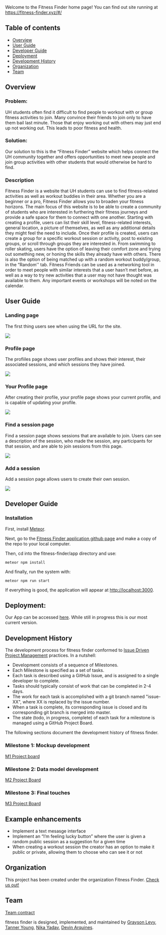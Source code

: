 Welcome to the Fitness Finder home page! You can find out site running at https://fitness-finder.xyz/#/


## Table of contents

* [Overview](#overview)
* [User Guide](#user-guide)
* [Developer Guide](#developer-guide)
* [Deployment](#deployment)
* [Development History](#development-history)
* [Organization](#organization)
* [Team](#team)
## Overview


### Problem: 

UH students often find it difficult to find people to workout with or group fitness activities to join. Many convince their friends to join only to have them bail last minute. Those that enjoy working out with others may just end up not working out. This leads to poor fitness and health.

### Solution:

Our solution to this is the “Fitness Finder” website which helps connect the UH community together and offers opportunities to meet new people and join group activities with other students that would otherwise be hard to find.

### Description

Fitness Finder is a website that UH students can use to find fitness-related activities as well as workout buddies in their area. Whether you are a beginner or a pro, Fitness Finder allows you to broaden your fitness horizons. The main focus of this website is to be able to create a community of students who are interested in furthering their fitness journeys and provide a safe space for them to connect with one another. Starting with creating a profile, users can list their skill level, fitness-related interests, general location,  a picture of themselves, as well as any additional details they might feel the need to include. Once their profile is created, users can create a group for a specific workout session or activity, post to existing groups, or scroll through groups they are interested in. From swimming to roller skating, users have the option of leaving their comfort zone and trying out something new, or honing the skills they already have with others. There is also the option of being matched up with a random workout buddy/group, in the “Random'' tab. Fitness Friends can be used as a networking tool in order to meet people with similar interests that a user hasn’t met before, as well as a way to try new activities that a user may not have thought was available to them. Any important events or workshops will be noted on the calendar.


## User Guide

### Landing page

The first thing users see when using the URL for the site.

![](images/landingpage3.png)

### Profile page

The profiiles page shows user profiles and shows their interest, their associated sessions, and which sessions they have joined.

![](images/ProfilePage2.png)

### Your Profile page

After creating their profile, your profile page shows your current profile, and is capable of updating your profile.

![](images/profileupdatepage3.png)

### Find a session page

Find a session page shows sessions that are available to join. Users can see a description of the session, who made the session, any participants for that session, and are able to join sessions from this page.

![](images/SessionPage2.png)

### Add a session

Add a session page allows users to create their own session.

![](images/AddSessionPage3.png)



## Developer Guide

### Installation
First, install [Meteor](https://www.meteor.com/install).

Next, go to the [Fitness Finder application github page](https://github.com/fitness-finder/fitness-finder) and make a copy of the repo to your local computer.

Then, cd into the fitness-finder/app directory and use:

```
meteor npm install
```

And finally, run the system with:

```
meteor npm run start
```

If everything is good, the application will appear at [http://localhost:3000](http://localhost:3000).



## Deployment:

Our App can be accessed [here](https://fitness-finder.xyz/#/). While still in progress this is our most current version.

## Development History

The development process for fitness finder conformed to [Issue Driven Project Management](http://courses.ics.hawaii.edu/ics314f19/modules/project-management/) practices. In a nutshell:

* Development consists of a sequence of Milestones.
* Each Milestone is specified as a set of tasks.
* Each task is described using a GitHub Issue, and is assigned to a single developer to complete.
* Tasks should typically consist of work that can be completed in 2-4 days.
* The work for each task is accomplished with a git branch named "issue-XX", where XX is replaced by the issue number.
* When a task is complete, its corresponding issue is closed and its corresponding git branch is merged into master.
* The state (todo, in progress, complete) of each task for a milestone is managed using a GitHub Project Board.

The following sections document the development history of fitness finder.

### Milestone 1: Mockup development
[M1 Project board](https://github.com/fitness-finder/fitness-finder/projects/1)
### Milestone 2: Data model development
[M2 Project Board](https://github.com/fitness-finder/fitness-finder/projects/2)
### Milestone 3: Final touches
[M3 Project Board](https://github.com/fitness-finder/fitness-finder/projects/3)

## Example enhancements

* Implement a text mesasge interface
* Implement an “I’m feeling lucky button” where the user is given a random public session as a suggestion for a given time
* When creating a workout session the creator has an option to make it public or private, allowing them to choose who can see it or not

## Organization

This project has been created under the organization Fitness Finder. [Check us out!](https://github.com/fitness-finder)

## Team

[Team contract](https://docs.google.com/document/d/1m8LsO8nmDOwIHj3Ud4k8p5zBMpd8c0i3dL2BMquQafE/edit)

fitness finder is designed, implemented, and maintained by [Grayson Levy](https://glevy94.github.io), [Tanner Young](https://tanner-ky.github.io), [Nika Yadav](https://bhavanikay.github.io/), [Devin Arquines](https://darquines.github.io).





